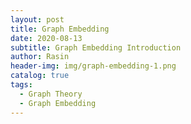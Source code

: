 ```yaml
---
layout: post
title: Graph Embedding
date: 2020-08-13
subtitle: Graph Embedding Introduction
author: Rasin
header-img: img/graph-embedding-1.png
catalog: true
tags:
  - Graph Theory
  - Graph Embedding
---
```



